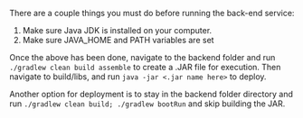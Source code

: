 There are a couple things you must do before running the back-end service:
  1. Make sure Java JDK is installed on your computer.
  2. Make sure JAVA_HOME and PATH variables are set
  
Once the above has been done, navigate to the backend folder and run `./gradlew clean build assemble` to create a .JAR file for execution.
Then navigate to build/libs, and run `java -jar <.jar name here>` to deploy.

Another option for deployment is to stay in the backend folder directory and run `./gradlew clean build; ./gradlew bootRun` and skip building the JAR.

